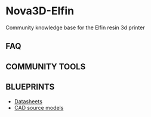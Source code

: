 # Nova3D-Elfin
Community knowledge base for the Elfin resin 3d printer

## FAQ

## COMMUNITY TOOLS

## BLUEPRINTS
- [Datasheets](/datasheets)
- [CAD source models](/models)
